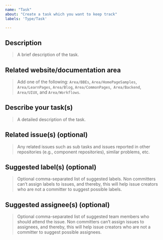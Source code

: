 ```yaml
---
name: "Task"
about: "Create a task which you want to keep track"
labels: 'Type/Task'

---
```


## Description
> A brief description of the task.

## Related website/documentation area
> Add one of the following: `Area/BBEs`, `Area/HomePageSamples`, `Area/LearnPages`, `Area/Blog`, `Area/CommonPages`,` Area/Backend`, `Area/UIUX`, and `Area/Workflows`.

## Describe your task(s)
> A detailed description of the task.

## Related issue(s) (optional)
> Any related issues such as sub tasks and issues reported in other repositories (e.g., component repositories), similar problems, etc. 

## Suggested label(s) (optional)
> Optional comma-separated list of suggested labels. Non committers can’t assign labels to issues, and thereby, this will help issue creators who are not a committer to suggest possible labels.

## Suggested assignee(s) (optional)
> Optional comma-separated list of suggested team members who should attend the issue. Non committers can’t assign issues to assignees, and thereby, this will help issue creators who are not a committer to suggest possible assignees.
